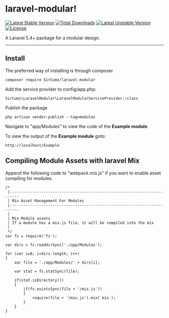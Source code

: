 laravel-modular!
===================
[![Latest Stable Version](https://poser.pugx.org/SirCumz/laravel-modular/v/stable)](https://packagist.org/packages/SirCumz/laravel-modular) [![Total Downloads](https://poser.pugx.org/SirCumz/laravel-modular/downloads)](https://packagist.org/packages/SirCumz/laravel-modular) [![Latest Unstable Version](https://poser.pugx.org/SirCumz/laravel-modular/v/unstable)](https://packagist.org/packages/SirCumz/laravel-modular) [![License](https://poser.pugx.org/SirCumz/laravel-modular/license)](https://packagist.org/packages/SirCumz/laravel-modular)

A Laravel 5.4+ package for a modular design.

----------

Install
-------
The preferred way of installing is through composer

    composer require SirCumz/laravel-modular

Add the service provider to config/app.php:

    SirCumz\LaravelModular\LaravelModularServiceProvider::class

Publish the package

    php artisan vendor:publish --tag=modules

Navigate to "app/Modules" to view the code of the **Example module**.

To view the output of the **Example module** goto:

    http://localhost/Example


Compiling Module Assets with laravel Mix
-------
Append the following code to "webpack.mix.js" if you want to enable asset compiling for modules.

    /*
     |--------------------------------------------------------------------------
     | Mix Asset Management For Modules
     |--------------------------------------------------------------------------
     |
     | Mix Module assets
     | If a module has a mix.js file, it will be compiled into the mix
     |
     */
    var fs = require('fs');

    var dirs = fs.readdirSync('./app/Modules');

    for (var i=0; i<dirs.length; i++) 
    {
        var file = './app/Modules/' + dirs[i];

        var stat = fs.statSync(file);

        if(stat.isDirectory())
        {
            if(fs.existsSync(file + '/mix.js'))
            {                 
                require(file + '/mix.js').mix( mix );
            }             
        }    
    }


